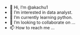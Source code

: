 - 👋 Hi, I’m @akachu1
- 👀 I’m interested in data analyst.
- 🌱 I’m currently learning python.
- 💞️ I’m looking to collaborate on ...
- 📫 How to reach me ...

<!---
akachu1/akachu1 is a ✨ special ✨ repository because its `README.md` (this file) appears on your GitHub profile.
You can click the Preview link to take a look at your changes.
--->
